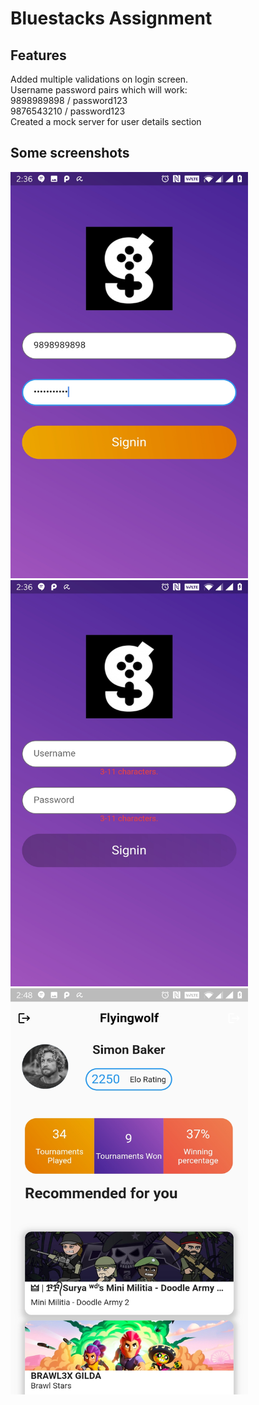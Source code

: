 # Bluestacks Assignment

## Features
Added multiple validations on login screen.<br/>
Username password pairs which will work:<br/>
9898989898 / password123 <br/>
9876543210 / password123<br/>
Created a mock server for user details section<br/>

## Some screenshots
<img src="https://github.com/TaavishThaman/bluestacks_assignment/blob/master/Screenshot_1.jpg" height="650" width="380" >
<br/>
<img src="https://github.com/TaavishThaman/bluestacks_assignment/blob/master/Screenshot_2.jpg" height="650" width="380" >
<br/>
<img src="https://github.com/TaavishThaman/bluestacks_assignment/blob/master/Screenshot_3.jpg" height="650" width="380" >





